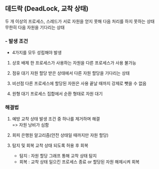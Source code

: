 ## 데드락 (DeadLock, 교착 상태)
두 개 이상의 프로세스, 스레드가 서로 자원을 얻지 못해 다음 처리를 하지 못하는 상태<br>
무한히 다음 자원을 기다리는 상태<br>

### - 발생 조건
* 4가지를 모두 성립해야 발생
1. 상호 배제
    한 프로세스가 사용하는 자원을 다른 프로세스가 사용 불가능

2. 점유 대기
    자원 할당 받은 상태에서 다른 자원 할당을 기다리는 상태

3. 비선점
    다른 프로세스에 할당된 자원은 사용 끝날 때까지 강제로 뺏을 수 없음

4. 원형 대기
    프로세스 집합에서 순환 형태로 자원 대기


### 해결법
1. 예방
    교착 상태 발생 조건 중 하나를 제거하며 해결<br>
    => 자원 낭비가 심함

2. 회피
    은행원 알고리즘(안전 상태일 때까지만 자원 할당)

3. 탐지 및 회복
    교착 상태 되도록 허용 후 회복
    - 탐지 : 자원 할당 그래프 통해 교착 상태 탐지
    - 회복 : 교착 상태 일으킨 프로세스 종료 or 할당된 자원 해제시켜 회복